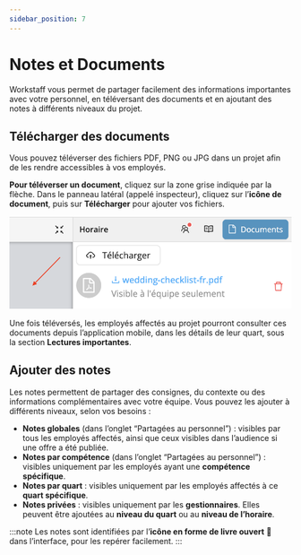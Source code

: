 ```yaml
---
sidebar_position: 7
---
```


# Notes et Documents

Workstaff vous permet de partager facilement des informations importantes avec votre personnel, en téléversant des documents et en ajoutant des notes à différents niveaux du projet.

## Télécharger des documents

Vous pouvez téléverser des fichiers PDF, PNG ou JPG dans un projet afin de les rendre accessibles à vos employés.

**Pour téléverser un document**, cliquez sur la zone grise indiquée par la flèche. Dans le panneau latéral (appelé inspecteur), cliquez sur l’**icône de document**, puis sur **Télécharger** pour ajouter vos fichiers.

![Documents](Images/documents-fr.png)

Une fois téléversés, les employés affectés au projet pourront consulter ces documents depuis l’application mobile, dans les détails de leur quart, sous la section **Lectures importantes**.

## Ajouter des notes

Les notes permettent de partager des consignes, du contexte ou des informations complémentaires avec votre équipe. Vous pouvez les ajouter à différents niveaux, selon vos besoins :

- **Notes globales** (dans l’onglet “Partagées au personnel”) : visibles par tous les employés affectés, ainsi que ceux visibles dans l’audience si une offre a été publiée.
- **Notes par compétence** (dans l’onglet “Partagées au personnel”) : visibles uniquement par les employés ayant une **compétence spécifique**.
- **Notes par quart** : visibles uniquement par les employés affectés à ce **quart spécifique**.
- **Notes privées** : visibles uniquement par les **gestionnaires**. Elles peuvent être ajoutées au **niveau du quart** ou au **niveau de l’horaire**.

:::note
Les notes sont identifiées par l’**icône en forme de livre ouvert** 📖 dans l’interface, pour les repérer facilement.
:::